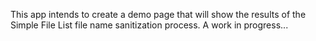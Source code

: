 This app intends to create a demo page that will show the results of the Simple File List file name sanitization process. A work in progress...
